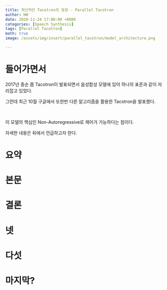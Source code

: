 ```yaml
---
title: 혁신적인 Tacotron의 등장 - Parallel Tacotron
author: HW
date: 2020-11-24 17:00:00 +0800
categories: [Speech Synthesis]
tags: [Parallel Tacotron]
math: true
image: /assets/img/insert/parallel_tacotron/model_architecture.png

---
```




# **들어가면서**

2017년 중순 쯤 Tacotron이 발표되면서 음성합성 모델에 있어 하나의 표준과 같이 자리잡고 있었다.

그런데 최근 10월 구글에서 또한번 다른 알고리즘을 활용한 Tacotron을 발표했다. <br>

<br>

이 모델의 핵심인 Non-Autoregressive로 제어가 가능하다는 점이다.

자세한 내용은 뒤에서 언급하고자 한다.



# 요약





# 본문





# 결론





# 넷





# 다섯





# 마지막?

